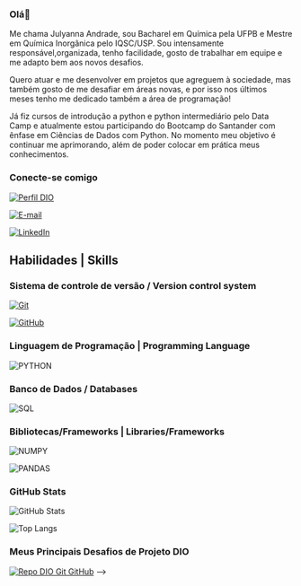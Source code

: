 ### Olá👋

Me chama Julyanna Andrade, sou Bacharel em Química pela UFPB e Mestre em Química Inorgânica pelo IQSC/USP. Sou intensamente responsável,organizada, tenho facilidade, gosto de trabalhar em equipe e me adapto bem aos novos desafios.

Quero atuar e me desenvolver em projetos que agreguem à sociedade, mas também gosto de me desafiar em áreas novas, e por isso nos últimos meses tenho me dedicado também a área de programação! 

Já fiz cursos de introdução a python e python intermediário pelo Data Camp e atualmente estou participando do Bootcamp do Santander com ênfase em Ciências de Dados com Python. No momento meu objetivo é continuar me aprimorando, além de poder colocar em prática meus conhecimentos.

### Conecte-se comigo
[![Perfil DIO](https://img.shields.io/badge/-Meu%20Perfil%20na%20DIO-30A3DC?style=for-the-badge)](https://www.dio.me/users/julyannac98/)

[![E-mail](https://img.shields.io/badge/-Email-f7f7f7?style=for-the-badge&logo=microsoft-outlook&logoColor=pink)](mailto:julyannac98@gmail.com)

[![LinkedIn](https://img.shields.io/badge/linkedin-%230077B5.svg?style=for-the-badge&logo=linkedin&logoColor=white)](https://www.linkedin.com/in/julyanna-andrade/)


## Habilidades | Skills

### Sistema de controle de versão / Version control system

[![Git](https://img.shields.io/badge/Git-E34F26?style=for-the-badge&logo=git&logoColor=white)](https://git-scm.com/doc) 

[![GitHub](https://img.shields.io/badge/GitHub-f7f7f7?style=for-the-badge&logo=github&logoColor=30A3DC)](https://docs.github.com/)

### Linguagem de Programação | Programming Language
![PYTHON](https://img.shields.io/badge/Python-3776AB?style=for-the-badge&logo=python&logoColor=white)
### Banco de Dados / Databases

![SQL](https://img.shields.io/badge/SQL-f7f7f7?style=for-the-badge&logo=mysql&logoColor=%2300f)

### Bibliotecas/Frameworks | Libraries/Frameworks
![NUMPY](https://img.shields.io/badge/Numpy-777BB4?style=for-the-badge&logo=numpy&logoColor=white)

![PANDAS](https://img.shields.io/badge/Pandas-2C2D72?style=for-the-badge&logo=pandas&logoColor=white)

### GitHub Stats
![GitHub Stats](https://github-readme-stats.vercel.app/api?username=JulyannaC&theme=transparent&bg_color=white&border_color=black&show_icons=true&icon_color=pink&title_color=E94D5F&text_color=black&hide_title=true)

![Top Langs](https://github-readme-stats-git-masterrstaa-rickstaa.vercel.app/api/top-langs/?username=JulyannaC&layout=compact&bg_color=white&border_color=black&title_color=E94D5F&text_color=black)

### Meus Principais Desafios de Projeto DIO
[![Repo DIO Git GitHub](https://github-readme-stats.vercel.app/api/pin/?username=JulyannaC&repo=dio-lab-open-source&bg_color=white&border_color=black&show_icons=true&icon_color=purple&title_color=pink&text_color=black)](https://github.com/JulyannaC/dio-lab-open-source)
-->
